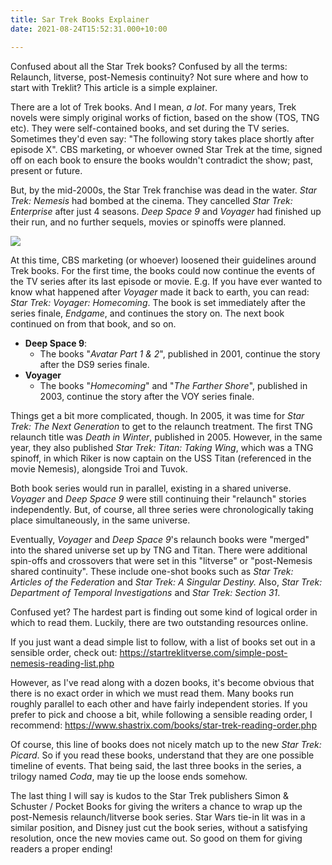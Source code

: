 ```yaml
---
title: Sar Trek Books Explainer
date: 2021-08-24T15:52:31.000+10:00

---
```

Confused about all the Star Trek books? Confused by all the terms: Relaunch, litverse, post-Nemesis continuity? Not sure where and how to start with Treklit? This article is a simple explainer.

<!--more-->

There are a lot of Trek books. And I mean, _a lot_. For many years, Trek novels were simply original works of fiction, based on the show (TOS, TNG etc). They were self-contained books, and set during the TV series. Sometimes they'd even say: "The following story takes place shortly after episode X". CBS marketing, or whoever owned Star Trek at the time, signed off on each book to ensure the books wouldn't contradict the show; past, present or future.

But, by the mid-2000s, the Star Trek franchise was dead in the water. _Star Trek: Nemesis_ had bombed at the cinema. They cancelled _Star Trek: Enterprise_ after just 4 seasons. _Deep Space 9_ and _Voyager_ had finished up their run, and no further sequels, movies or spinoffs were planned.

![](https://www.avidandrew.com/images/star-trek-lit.png)

At this time, CBS marketing (or whoever) loosened their guidelines around Trek books. For the first time, the books could now continue the events of the TV series after its last episode or movie. E.g. If you have ever wanted to know what happened after _Voyager_ made it back to earth, you can read: _Star Trek: Voyager: Homecoming_. The book is set immediately after the series finale, _Endgame_, and continues the story on. The next book continued on from that book, and so on.

* **Deep Space 9**:
  * The books "_Avatar Part 1 & 2_", published in 2001, continue the story after the DS9 series finale.
* **Voyager**
  * The books "_Homecoming_" and "_The Farther Shore_", published in 2003, continue the story after the VOY series finale.

Things get a bit more complicated, though. In 2005, it was time for _Star Trek: The Next Generation_ to get to the relaunch treatment. The first TNG relaunch title was _Death in Winter_, published in 2005. However, in the same year, they also published _Star Trek: Titan: Taking Wing_, which was a TNG spinoff, in which Riker is now captain on the USS Titan (referenced in the movie Nemesis), alongside Troi and Tuvok.

Both book series would run in parallel, existing in a shared universe. _Voyager_ and _Deep Space 9_ were still continuing their "relaunch" stories independently. But, of course, all three series were chronologically taking place simultaneously, in the same universe.

Eventually, _Voyager_ and _Deep Space 9_'s relaunch books were "merged" into the shared universe set up by TNG and Titan. There were additional spin-offs and crossovers that were set in this "litverse" or "post-Nemesis shared continuity". These include one-shot books such as _Star Trek: Articles of the Federation_ and _Star Trek: A Singular Destiny._ Also, _Star Trek: Department of Temporal Investigations_ and _Star Trek: Section 31_.

Confused yet? The hardest part is finding out some kind of logical order in which to read them. Luckily, there are two outstanding resources online.

If you just want a dead simple list to follow, with a list of books set out in a sensible order, check out: https://startreklitverse.com/simple-post-nemesis-reading-list.php

However, as I've read along with a dozen books, it's become obvious that there is no exact order in which we must read them. Many books run roughly parallel to each other and have fairly independent stories. If you prefer to pick and choose a bit, while following a sensible reading order, I recommend: https://www.shastrix.com/books/star-trek-reading-order.php

Of course, this line of books does not nicely match up to the new _Star Trek: Picard_. So if you read these books, understand that they are one possible timeline of events. That being said, the last three books in the series, a trilogy named _Coda_, may tie up the loose ends somehow.

The last thing I will say is kudos to the Star Trek publishers Simon & Schuster / Pocket Books for giving the writers a chance to wrap up the post-Nemesis relaunch/litverse book series. Star Wars tie-in lit was in a similar position, and Disney just cut the book series, without a satisfying resolution, once the new movies came out. So good on them for giving readers a proper ending!